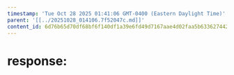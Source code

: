 ```yaml
---
timestamp: 'Tue Oct 28 2025 01:41:06 GMT-0400 (Eastern Daylight Time)'
parent: '[[../20251028_014106.7f52047c.md]]'
content_id: 6d76b65d70df68bf6f140df1a39e6fd49d7167aae4d02faa5b63362744266256
---
```


# response:
